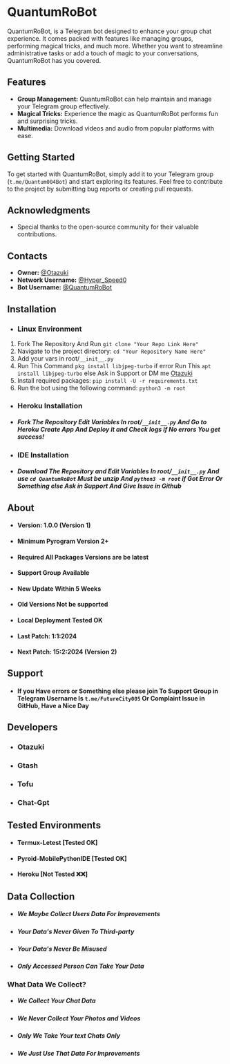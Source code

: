 # QuantumRoBot

QuantumRoBot, is a Telegram bot designed to enhance your group chat experience. It comes packed with features like managing groups, performing magical tricks, and much more. Whether you want to streamline administrative tasks or add a touch of magic to your conversations, QuantumRoBot has you covered.

## Features

- **Group Management:** QuantumRoBot can help maintain and manage your Telegram group effectively.
- **Magical Tricks:** Experience the magic as QuantumRoBot performs fun and surprising tricks.
- **Multimedia:** Download videos and audio from popular platforms with ease.

## Getting Started

To get started with QuantumRoBot, simply add it to your Telegram group (`t.me/Quantum004Bot`) and start exploring its features. Feel free to contribute to the project by submitting bug reports or creating pull requests.

## Acknowledgments

- Special thanks to the open-source community for their valuable contributions.

## Contacts

- **Owner:** [@Otazuki](https://t.me/Otazuki)
- **Network Username:** [@Hyper_Speed0](https://t.me/Hyper_Speed0)
- **Bot Username:** [@QuantumRoBot](https://t.me/Quantum004Bot)

## Installation

- ### Linux Environment
1. Fork The Repository And Run `git clone "Your Repo Link Here"`
2. Navigate to the project directory: `cd "Your Repository Name Here"`
3. Add your vars in root/`__init__.py`
4. Run This Command `pkg install libjpeg-turbo` if error Run This `apt install libjpeg-turbo` else Ask in Support or DM me [Otazuki](https://t.me/Otazuki/) 
5. Install required packages: `pip install -U -r requirements.txt`
6. Run the bot using the following command:
```python3 -m root```

- ### Heroku Installation

- ##### Fork The Repository Edit Variables In root/`__init__.py` And Go to Heroku Create App And Deploy it and Check logs if No errors You get success!

- ### IDE Installation

- ##### Download The Repository and Edit Variables In root/`__init__.py` And use `cd QuantumRoBot` Must be unzip And `python3 -m root` if Got Error Or Something else Ask in Support And Give Issue in Github

## About

- #### Version: 1.0.0 (Version 1)
- #### Minimum Pyrogram Version 2+
- #### Required All Packages Versions are be latest
- #### Support Group Available
- #### New Update Within 5 Weeks
- #### Old Versions Not be supported
- #### Local Deployment Tested OK
- #### Last Patch: 1:1:2024
- #### Next Patch: 15:2:2024 (Version 2)

## Support

- #### If you Have errors or Something else please join To Support Group in Telegram Username Is `t.me/FutureCity005` Or Complaint Issue in GitHub, Have a Nice Day

## Developers

- ### Otazuki
- ### Gtash
- ### Tofu
- ### Chat-Gpt

## Tested Environments

- #### Termux-Letest [Tested OK]
- #### Pyroid-MobilePythonIDE [Tested OK]
- #### Heroku [Not Tested ❌❌]

## Data Collection

- ##### We Maybe Collect Users Data For Improvements
- ##### Your Data's Never Given To Third-party
- ##### Your Data's Never Be Misused
- ##### Only Accessed Person Can Take Your Data

### What Data We Collect?

- ##### We Collect Your Chat Data
- ##### We Never Collect Your Photos and Videos
- ##### Only We Take Your text Chats Only
- ##### We Just Use That Data For Improvements
